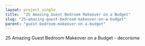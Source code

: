 ```yaml
---
layout: project_single
title:  "25 Amazing Guest Bedroom Makeover on a Budget"
slug: "25-amazing-guest-bedroom-makeover-on-a-budget"
parent: "guest-bedroom-makeover-on-a-budget"
---
```

25 Amazing Guest Bedroom Makeover on a Budget - decorisme